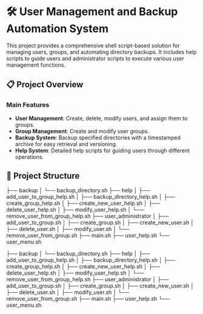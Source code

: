 # 🛠️ User Management and Backup Automation System

This project provides a comprehensive shell script-based solution for managing users, groups, and automating directory backups. It includes help scripts to guide users and administrator scripts to execute various user management functions.

## 📋 Project Overview

### Main Features

- **User Management**: Create, delete, modify users, and assign them to groups.
- **Group Management**: Create and modify user groups.
- **Backup System**: Backup specified directories with a timestamped archive for easy retrieval and versioning.
- **Help System**: Detailed help scripts for guiding users through different operations.

## 📂 Project Structure

├── backup │ └── backup_directory.sh ├── help │ ├── add_user_to_group_help.sh │ ├── backup_directory_help.sh │ ├── create_group_help.sh │ ├── create_new_user_help.sh │ ├── delete_user_help.sh │ ├── modify_user_help.sh │ └── remove_user_from_group_help.sh ├── user_administrator │ ├── add_user_to_group.sh │ ├── create_group.sh │ ├── create_new_user.sh │ ├── delete_user.sh │ ├── modify_user.sh │ └── remove_user_from_group.sh ├── main.sh ├── user_help.sh └── user_menu.sh

├── backup
│ └── backup_directory.sh
├── help
│ ├── add_user_to_group_help.sh
│ ├── backup_directory_help.sh
│ ├── create_group_help.sh
│ ├── create_new_user_help.sh
│ ├── delete_user_help.sh
│ ├── modify_user_help.sh
│ └── remove_user_from_group_help.sh
├── user_administrator
│ ├── add_user_to_group.sh
│ ├── create_group.sh
│ ├── create_new_user.sh
│ ├── delete_user.sh
│ ├── modify_user.sh
│ └── remove_user_from_group.sh
├── main.sh
├── user_help.sh
└── user_menu.sh

